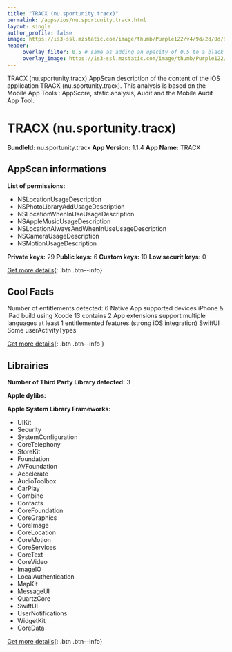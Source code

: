 ```yaml
---
title: "TRACX (nu.sportunity.tracx)"
permalink: /apps/ios/nu.sportunity.tracx.html
layout: single
author_profile: false
image: https://is3-ssl.mzstatic.com/image/thumb/Purple122/v4/9d/2d/0d/9d2d0d0a-b863-1c71-28e8-0d0e79783779/AppIcon-1x_U007emarketing-0-7-0-sRGB-85-220.png/512x512bb.jpg
header: 
     overlay_filter: 0.5 # same as adding an opacity of 0.5 to a black background
     overlay_image: https://is3-ssl.mzstatic.com/image/thumb/Purple122/v4/9d/2d/0d/9d2d0d0a-b863-1c71-28e8-0d0e79783779/AppIcon-1x_U007emarketing-0-7-0-sRGB-85-220.png/512x512bb.jpg
---
```

TRACX (nu.sportunity.tracx) AppScan description of the content of the iOS application TRACX (nu.sportunity.tracx). This analysis is based on the Mobile App Tools : AppScore, static analysis, Audit and the Mobile Audit App Tool.

# TRACX (nu.sportunity.tracx)

**BundleId:** nu.sportunity.tracx
**App Version:** 1.1.4
**App Name:** TRACX


## AppScan informations 

**List of permissions:** 
- NSLocationUsageDescription
- NSPhotoLibraryAddUsageDescription
- NSLocationWhenInUseUsageDescription
- NSAppleMusicUsageDescription
- NSLocationAlwaysAndWhenInUseUsageDescription
- NSCameraUsageDescription
- NSMotionUsageDescription
  
  
**Private keys:** 29
**Public keys:** 6
**Custom keys:** 10
**Low securit keys:** 0
  
[Get more details](/pricing.html){: .btn .btn--info}

## Cool Facts

Number of entitlements detected: 6
Native App
supported devices iPhone & iPad
build using Xcode 13
contains 2 App extensions
support multiple languages
at least 1 entitlemented features (strong iOS integration)
SwiftUI
Some userActivityTypes
  
[Get more details](/pricing.html){: .btn .btn--info }

## Librairies 
**Number of Third Party Library detected:** 3


**Apple dylibs:**


**Apple System Library Frameworks:**
- UIKit
- Security
- SystemConfiguration
- CoreTelephony
- StoreKit
- Foundation
- AVFoundation
- Accelerate
- AudioToolbox
- CarPlay
- Combine
- Contacts
- CoreFoundation
- CoreGraphics
- CoreImage
- CoreLocation
- CoreMotion
- CoreServices
- CoreText
- CoreVideo
- ImageIO
- LocalAuthentication
- MapKit
- MessageUI
- QuartzCore
- SwiftUI
- UserNotifications
- WidgetKit
- CoreData


  
[Get more details](/pricing.html){: .btn .btn--info}

